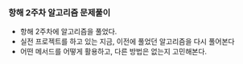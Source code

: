 ### 항해 2주차 알고리즘 문제풀이<br>
- 항해 2주차에 알고리즘을 풀었다.
- 실전 프로젝트를 하고 있는 지금, 이전에 풀었던 알고리즘을 다시 풀어본다
- 어떤 메서드를 어떻게 활용하고, 다른 방법은 없는지 고민해본다.
